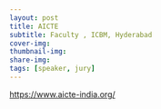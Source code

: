 ```yaml
---
layout: post
title: AICTE
subtitle: Faculty , ICBM, Hyderabad 
cover-img: 
thumbnail-img: 
share-img: 
tags: [speaker, jury]
---
```


https://www.aicte-india.org/
